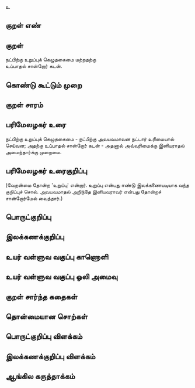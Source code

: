உ

## குறள் எண் 


## குறள் 
நட்பிற்கு உறுப்புக் கெழுதகைமை மற்றதற்கு  
உப்பாதல் சான்றோர் கடன்.

## கொண்டு கூட்டும் முறை


## குறள் சாரம் 


## பரிமேலழகர் உரை
நட்பிற்கு உறுப்புக் கெழுதகைமை - நட்பிற்கு அவயவமாவன நட்டார் உரிமையால் செய்வன; அதற்கு உப்பாதல் சான்றோர் கடன் - அதனால் அவ்வுரிமைக்கு இனியராதல் அமைந்தார்க்கு முறைமை.
## பரிமேலழகர் உரைகுறிப்பு   
 (வேறன்மை தோன்ற 'உறுப்பு' என்றார். உறுப்பு என்பது ஈண்டு இலக்கணையடியாக வந்த குறிப்புச் சொல். அவயவமாதல் அறிந்தே இனியவராவர் என்பது தோன்றச் சான்றோர்மேல் வைத்தார்.)


## பொருட்குறிப்பு 


## இலக்கணக்குறிப்பு  


## உயர் வள்ளுவ வகுப்பு காணொளி


## உயர் வள்ளுவ வகுப்பு ஒலி அமைவு 

 
## குறள் சார்ந்த கதைகள் 


## தொன்மையான சொற்கள்


## பொருட்குறிப்பு விளக்கம்


## இலக்கணக்குறிப்பு விளக்கம்


## ஆங்கில கருத்தாக்கம் 


